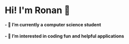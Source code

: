 # Hi! I'm Ronan 👋

#### - 🌱 I’m currently a computer science student
#### - 👀 I’m interested in coding fun and helpful applications
